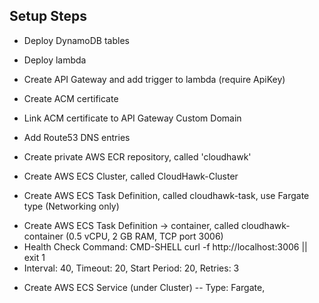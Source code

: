 ## Setup Steps

* Deploy DynamoDB tables
* Deploy lambda
* Create API Gateway and add trigger to lambda (require ApiKey)
* Create ACM certificate 
* Link ACM certificate to API Gateway Custom Domain
* Add Route53 DNS entries 

* Create private AWS ECR repository,  called 'cloudhawk'
* Create AWS ECS Cluster, called CloudHawk-Cluster
* Create AWS ECS Task Definition,  called cloudhawk-task, use Fargate type (Networking only)
- Create AWS ECS Task Definition -> container, called cloudhawk-container (0.5 vCPU, 2 GB RAM, TCP port 3006)
- Health Check Command: CMD-SHELL curl -f http://localhost:3006 || exit 1
- Interval: 40, Timeout: 20, Start Period: 20, Retries: 3
* Create AWS ECS Service (under Cluster)
-- Type: Fargate, 
